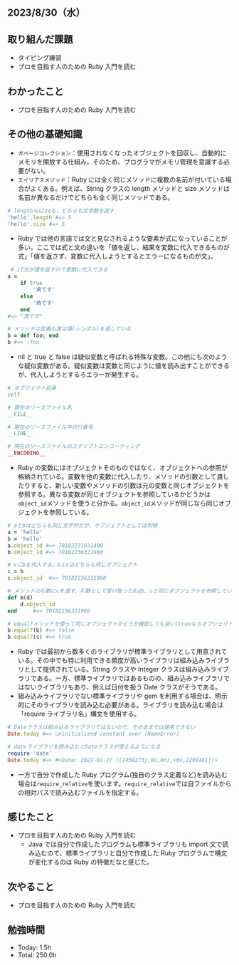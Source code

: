 ## 2023/8/30（水）

## 取り組んだ課題

- タイピング練習
- プロを目指す人のための Ruby 入門を読む

## わかったこと

- プロを目指す人のための Ruby 入門を読む

## その他の基礎知識

- `ガベージコレクション`：使用されなくなったオブジェクトを回収し、自動的にメモリを開放する仕組み。そのため、プログラマがメモリ管理を意識する必要がない。
- `エイリアスメソッド`：Ruby には全く同じメソッドに複数の名前が付いている場合がよくある。例えば、String クラスの length メソッドと size メソッドは名前が異なるだけでどちらも全く同じメソッドである。

```ruby
# lengthもsizeも、どちらも文字数を返す
'hello'.length #=> 5
'hello'.size #=> 5
```

- Ruby では他の言語では文と見なされるような要素が式になっていることが多い。ここでは式と文の違いを「値を返し、結果を変数に代入できるものが式」「値を返さず、変数に代入しようとするとエラーになるものが文」。

```ruby
 # if文が値を返すので変数に代入できる
a =
	if true
		'真です'
	else
		'偽です'
	end
#=> "真です"

# メソッドの定義も実は値(シンボル)を返している
b = def foo; end
b #=> :foo
```

- nil と true と false は疑似変数と呼ばれる特殊な変数。この他にも次のような疑似変数がある。疑似変数は変数と同じように値を読み出すことができるが、代入しようとするろエラーが発生する。

```ruby
# オブジェクト自身
self

# 現在のソースファイル名
__FILE__

# 現在のソースファイル中の行番号
__LINE__

# 現在のソースファイルのスクリプトエンコーディング
__ENCODING__
```

- Ruby の変数にはオブジェクトそのものではなく、オブジェクトへの参照が格納されている。変数を他の変数に代入したり、メソッドの引数として渡したりすると、新しい変数やメソッドの引数は元の変数と同じオブジェクトを参照する。異なる変数が同じオブジェクトを参照しているかどうかは`object_id`メソッドを使うと分かる。`object_id`メソッドが同じなら同じオブジェクトを参照している。

```ruby
# aとbはどちらも同じ文字列だが、オブジェクトとしては別物
a = 'hello'
b = 'hello'
a.object_id #=> 70182231931400
b.object_id #=> 70182236321960

# cにbを代入する。bとcはどちらも同じオブジェクト
c = b
c.object_id  #=> 70182236321960

# メソッドの引数にcを渡す。引数として受け取ったdはb、cと同じオブジェクトを参照している。
def m(d)
	d.object_id
end     #=> 70182236321960

# equal?メソッドを使って同じオブジェクトかどうか確認しても良い(trueならオブジェクト)
b.equal?(b) #=> false
b.equal?(c) #=> true
```

- Ruby では最初から数多くのライブラリが標準ライブラリとして用意されている。その中でも特に利用できる頻度が高いライブラリは組み込みライブラリとして提供されている。String クラスや Integer クラスは組み込みライブラリである。一方、標準ライブラリではあるものの、組み込みライブラリではないライブラリもあり、例えば日付を扱う Date クラスがそうである。
- 組み込みライブラリでない標準ライブラリや gem を利用する場合は、明示的にそのライブラリを読み込む必要がある。ライブラリを読み込む場合は「require ライブラリ名」構文を使用する。

```ruby
# Dateクラスは組み込みライブラリではないので、そのままでは使用できない
Date.today #=> uninitialized constant over (NameError)

# dateライブラリを読み込むとDateクラスが使えるようになる
require 'date'
Date.today #=> #<Date: 2021-02-27 ((2459273j,0s,0n),+0s,2299161j)>
```

- 一方で自分で作成した Ruby プログラム(独自のクラス定義など)を読み込む場合は`require_relative`を使います。`require_relative`では自ファイルからの相対パスで読み込むファイルを指定する。

## 感じたこと

- プロを目指す人のための Ruby 入門を読む
  - Java では自分で作成したプログラムも標準ライブラリも import 文で読み込むので、標準ライブラリと自分で作成した Ruby プログラムで構文が変化するのは Ruby の特徴だなと感じた。

## 次やること

- プロを目指す人のための Ruby 入門を読む

## 勉強時間

- Today: 1.5h
- Total: 250.0h
